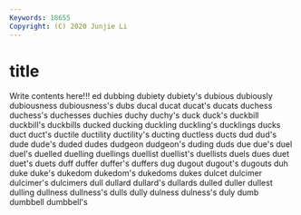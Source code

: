 ```yaml
---
Keywords: 18655
Copyright: (C) 2020 Junjie Li
---
```


# title

Write contents here!!!
ed 
dubbing 
dubiety
dubiety's 
dubious 
dubiously 
dubiousness 
dubiousness's 
dubs 
ducal 
ducat 
ducat's 
ducats
duchess 
duchess's 
duchesses 
duchies 
duchy 
duchy's 
duck 
duck's 
duckbill 
duckbill's
duckbills 
ducked 
ducking 
duckling 
duckling's 
ducklings 
ducks 
duct 
duct's 
ductile
ductility 
ductility's 
ducting 
ductless 
ducts 
dud 
dud's 
dude 
dude's 
duded
dudes 
dudgeon 
dudgeon's 
duding 
duds 
due 
due's 
duel 
duel's 
duelled
duelling 
duellings 
duellist 
duellist's 
duellists 
duels 
dues 
duet 
duet's 
duets
duff 
duffer 
duffer's 
duffers 
dug 
dugout 
dugout's 
dugouts 
duh 
duke
duke's 
dukedom 
dukedom's 
dukedoms 
dukes 
dulcet 
dulcimer 
dulcimer's 
dulcimers 
dull
dullard 
dullard's 
dullards 
dulled 
duller 
dullest 
dulling 
dullness 
dullness's 
dulls
dully 
dulness 
dulness's 
duly 
dumb 
dumbbell 
dumbbell's 
